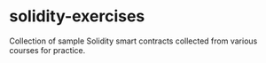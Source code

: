 # solidity-exercises
Collection of sample Solidity smart contracts collected from various courses for practice.
